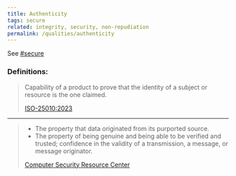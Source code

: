 ```yaml
---
title: Authenticity
tags: secure
related: integrity, security, non-repudiation
permalink: /qualities/authenticity
---
```


See [#secure](/tag-secure)

### Definitions:


>Capability of a product to prove that the identity of a subject or resource is the one claimed.
>
>[ISO-25010:2023](/references/#iso-25010-2023)

<hr class="with-no-margin"/>

>* The property that data originated from its purported source.
>* The property of being genuine and being able to be verified and trusted; confidence in the validity of a transmission, a message, or message originator.
>
>[Computer Security Resource Center](https://csrc.nist.gov/glossary/term/authenticity)
